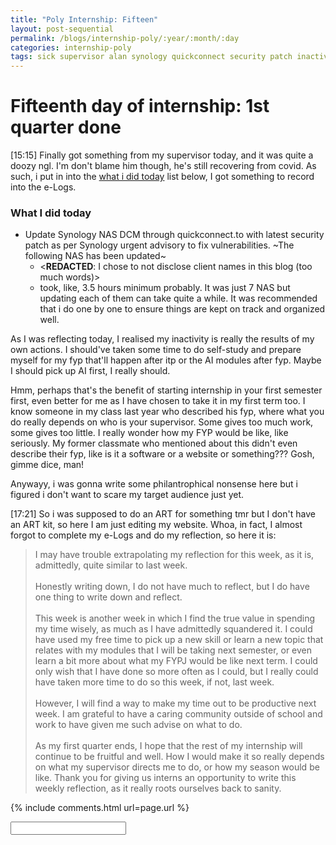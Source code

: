 ```yaml
---
title: "Poly Internship: Fifteen"
layout: post-sequential
permalink: /blogs/internship-poly/:year/:month/:day
categories: internship-poly
tags: sick supervisor alan synology quickconnect security patch inactivity self-study study self fyp fypj philantrophy roots sanity squander joy elicia happy in everythin praise God
---
```

# Fifteenth day of internship: 1st quarter done

<span class="timestamp">[15:15]</span> Finally got something from <span ondblclick="this.innerHTML = 'Mr Alan'">my supervisor</span> today, and it was quite a doozy ngl. I'm don't blame him though, he's still recovering from covid. As such, i put in into the [what i did today](#what-i-did-today) list below, I got something to record into the e-Logs.

### What I did today
* Update Synology NAS DCM through quickconnect.to with latest security patch as per Synology urgent advisory to fix vulnerabilities. ~The following NAS has been updated~
    * &lt;**REDACTED**: I chose to not disclose client names in this blog (too much words)&gt;
    * took, like, 3.5 hours minimum probably. It was just 7 NAS but updating each of them can take quite a while. It was recommended that i do one by one to ensure things are kept on track and organized well.

As I was reflecting today, I realised my inactivity is really the results of my own actions. I should've taken some time to do self-study and prepare myself for my fyp that'll happen after itp or the AI modules after fyp. Maybe I should pick up AI first, I really should.

Hmm, perhaps that's the benefit of starting internship in your first semester first, even better for me as I have chosen to take it in my first term too. I know someone in my class last year who described his fyp, where what you do really depends on who is your supervisor. Some gives too much work, some gives too little. I really wonder how my FYP would be like, like seriously. My former classmate who mentioned about this didn't even describe their fyp, like is it a software or a website or something??? Gosh, gimme dice, man!

Anywayy, i was gonna write some philantrophical nonsense here but i figured i don't want to scare my target audience just yet.

<span class="timestamp">[17:21]</span> So i was supposed to do an ART for something tmr but I don't have an ART kit, so here I am just editing my website. Whoa, in fact, I almost forgot to complete my e-Logs and do my reflection, so here it is:

>I may have trouble extrapolating my reflection for this week, as it is, admittedly, quite similar to last week. <br><br>Honestly writing down, I do not have much to reflect, but I do have one thing to write down and reflect. <br><br>This week is another week in which I find the true value in spending my time wisely, as much as I have admittedly squandered it. I could have used my free time to pick up a new skill or learn a new topic that relates with my modules that I will be taking next semester, or even learn a bit more about what my FYPJ would be like next term. I could only wish that I have done so more often as I could, but I really could have taken more time to do so this week, if not, last week. <br><br>However, I will find a way to make my time out to be productive next week. I am grateful to have a caring community outside of school and work to have given me such advise on what to do.  <br><br>As my first quarter ends, I hope that the rest of my internship will continue to be fruitful and well. How I would make it so really depends on what my supervisor directs me to do, or how my season would be like. Thank you for giving us interns an opportunity to write this weekly reflection, as it really roots ourselves back to sanity.

{% include comments.html url=page.url %}

<input id="password-input" type="password" class="text-secret" onkeyup="unlock()" autocomplete="off">

<span class="disable-selection" id="truth" style="display:none;">Yesterday after YS rehearsal, I was very comforted at how someone else like me (in NYP too so their results also came out) also went downhill. I had even more joy when they mentioned "in everything, praise God", like amen to that, <span class="disable-selection" ondblclick="this.innerHTML='Elicia'">&lt;<b>REDACTED</b>&gt;</span>! Man, I really am not alone in this world! hope keeps on going</span>